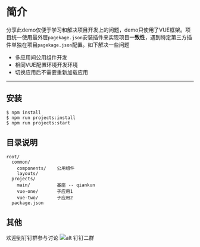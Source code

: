# 简介
  分享此demo仅便于学习和解决项目开发上的问题，demo只使用了VUE框架。项目统一使用最外层`pagekage.json`安装插件来实现项目**一致性**，遇到特定第三方插件单独在项目`pagekage.json`配置。如下解决一些问题

- 多应用间公用组件开发
- 相同VUE配置环境开发环境
- 切换应用后不需要重新加载应用

----

## 安装

```shell
$ npm install
$ npm run projects:install
$ npm run projects:start
```

## 目录说明

    root/
      common/
        components/    公用组件
        layouts/
      projects/
        main/          基座 -- qiankun
        vue-one/       子应用1
        vue-two/       子应用2
      package.json

## 其他
欢迎到钉钉群参与讨论
![alt 钉钉二群](https://gw.alipayobjects.com/mdn/rms_655822/afts/img/A*AdpES5z40LcAAAAAAAAAAABkARQnAQ)
